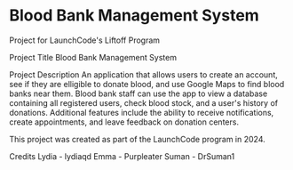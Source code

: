 # Blood Bank Management System
Project for LaunchCode's Liftoff Program 

Project Title
Blood Bank Management System

Project Description
An application that allows users to create an account, see if they are elligible to donate blood, and use Google Maps to find blood banks near them. Blood bank staff can use the app to view a database containing all registered users, check blood stock, and a user's history of donations. Additional features include the ability to receive notifications, create appointments, and leave feedback on donation centers. 

This project was created as part of the LaunchCode program in 2024. 

Credits
Lydia - lydiaqd
Emma - Purpleater
Suman - DrSuman1


